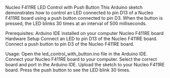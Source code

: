 Nucleo F411RE LED Control with Push Button
This Arduino sketch demonstrates how to control an LED connected to pin D13 of a Nucleo F411RE board 
using a push button connected to pin D3. 
When the button is pressed, the LED blinks 30 times at an interval of 500 milliseconds.

Prerequisites:
Arduino IDE installed on your computer
Nucleo F411RE board
Hardware Setup
Connect an LED to pin D13 of the Nucleo F411RE board.
Connect a push button to pin D3 of the Nucleo F411RE board.

Usage:
Open the led_control_with_button.ino file in the Arduino IDE.
Connect your Nucleo F411RE board to your computer.
Select the correct board and port in the Arduino IDE.
Upload the sketch to your Nucleo F411RE board.
Press the push button to see the LED blink 30 times.

